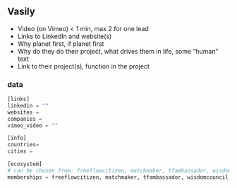 

## Vasily

- Video (on Vimeo) < 1 min, max 2 for one lead
- Links to LinkedIn and website(s)
- Why planet first, if planet first
- Why do they do their project, what drives them in life, some “human” text
- Link to their project(s), function in the project

### data

```python
[links]
linkedin = ""
websites = 
companies = 
vimeo_video = ""

[info]
countries= 
cities = 

[ecosystem]
# can be chosen from: freeflowcitizen, matchmaker, tfambassador, wisdomcouncel
memberships = freeflowcitizen, matchmaker, tfambassador, wisdomcouncil



```

